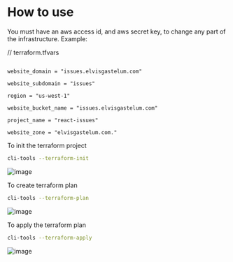 # How to use

You must have an aws access id, and aws secret key, to change any part of the infrastructure.
Example:

// terraform.tfvars

```

website_domain = "issues.elvisgastelum.com"

website_subdomain = "issues"

region = "us-west-1"

website_bucket_name = "issues.elvisgastelum.com"

project_name = "react-issues"

website_zone = "elvisgastelum.com."
```

To init the terraform project

```bash
cli-tools --terraform-init
```

![image](https://user-images.githubusercontent.com/43228550/93279251-aafd8180-f77b-11ea-989d-9d176ceb266d.png)

To create terraform plan

```bash
cli-tools --terraform-plan
```

![image](https://user-images.githubusercontent.com/43228550/93243113-951c9c00-f73c-11ea-8ddf-2a93ad20a5f0.png)

To apply the terraform plan

```bash
cli-tools --terraform-apply
```

![image](https://user-images.githubusercontent.com/43228550/93243388-fa708d00-f73c-11ea-9bd0-5feda81201e6.png)
